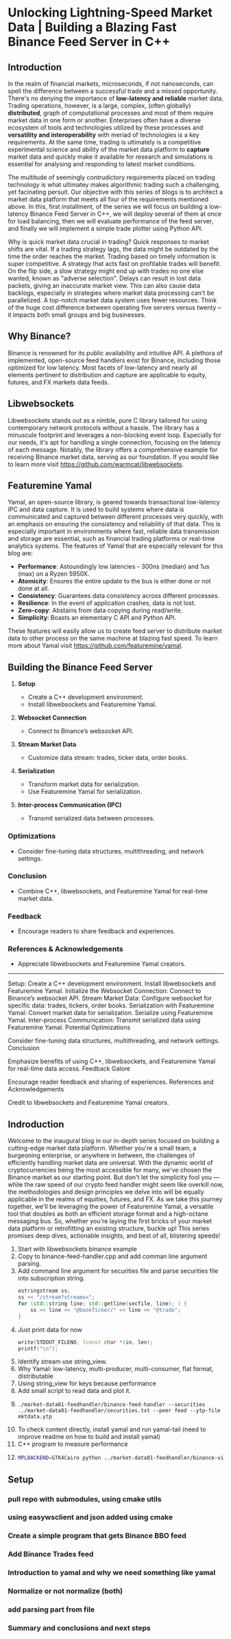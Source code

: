 # Unlocking Lightning-Speed Market Data | Building a Blazing Fast Binance Feed Server in C++

## **Introduction**

In the realm of financial markets, microseconds, if not nanoseconds, can spell the difference between a successful trade and a missed opportunity. There's no denying the importance of **low-latency and reliable** market data. Trading operations, however, is a large, complex, (often globally) **distributed**, graph of computational processes and most of them require market data in one form or another. Enterprises often have a diverse ecosystem of tools and technologies utilized by these processes and **versatility and interoperability** with meriad of technologies is a key requirements. At the same time, trading is ultimately is a competitive experimental science and ability of the market data platform to **capture** market data and quickly make it available for research and simulations is essential for analysing and responding to latest market conditions.

The multitude of seemingly contrudictory requirements placed on trading technology is what ultimatey makes algorithmic trading such a challenging, yet facinating persuit. Our objective with this series of blogs is to architect a market data platform that meets all four of the requirements mentioned above. In this, first installment, of the series we will focus on building a low-latency Binance Feed Server in C++, we will deploy several of them at once for load balancing, then we will evaluate performance of the feed server, and finally we will implement a simple trade plotter using Python API.

Why is quick market data crucial in trading? Quick responses to market shifts are vital. If a trading strategy lags, the data might be outdated by the time the order reaches the market. Trading based on timely information is super competitive. A strategy that acts fast on profitable trades will benefit. On the flip side, a slow strategy might end up with trades no one else wanted, known as "adverse selection". Delays can result in lost data packets, giving an inaccurate market view. This can also cause data backlogs, especially in strategies where market data processing can't be parallelized. A top-notch market data system uses fewer resources. Think of the huge cost difference between operating five servers versus twenty – it impacts both small groups and big businesses.

## **Why Binance?**
Binance is renowned for its public availability and intuitive API. A plethora of implemented, open-source feed handlers exist for Binance, including those optimized for low latency. Most facets of low-latency and nearly all elements pertinent to distribution and capture are applicable to equity, futures, and FX markets data feeds.

## **Libwebsockets**
Libwebsockets stands out as a nimble, pure C library tailored for using contemporary network protocols without a hassle. The library has a minuscule footprint and leverages a non-blocking event loop. Especially for our needs, it's apt for handling a single connection, focusing on the latency of each message. Notably, the library offers a comprehensive example for receiving Binance market data, serving as our foundation. If you would like to learn more visit https://github.com/warmcat/libwebsockets.

## **Featuremine Yamal**
Yamal, an open-source library, is geared towards transactional low-latency IPC and data capture. It is used to build systems where data is communicated and captured between different processes very quickly, with an emphasis on ensuring the consistency and reliability of that data. This is especially important in environments where fast, reliable data transmission and storage are essential, such as financial trading platforms or real-time analytics systems. The features of Yamal that are especially relevant for this blog are:
- **Performance**: Astoundingly low latencies - 300ns (median) and 1us (max) on a Ryzen 5950X.
- **Atomicity**: Ensures the entire update to the bus is either done or not done at all.
- **Consistency**: Guarantees data consistency across different processes.
- **Resilience**: In the event of application crashes, data is not lost.
- **Zero-copy**: Abstains from data copying during read/write.
- **Simplicity**: Boasts an elementary C API and Python API.

These features will easily allow us to create feed server to distribute market data to other process on the same machine at blazing fast speed. To learn more about Yamal visit https://github.com/featuremine/yamal.
## **Building the Binance Feed Server**

1. **Setup**
   - Create a C++ development environment.
   - Install libwebsockets and Featuremine Yamal.

2. **Websocket Connection**
   - Connect to Binance’s websocket API.

3. **Stream Market Data**
   - Customize data stream: trades, ticker data, order books.

4. **Serialization**
   - Transform market data for serialization.
   - Use Featuremine Yamal for serialization.

5. **Inter-process Communication (IPC)**
   - Transmit serialized data between processes.

### **Optimizations**
- Consider fine-tuning data structures, multithreading, and network settings.

### **Conclusion**
- Combine C++, libwebsockets, and Featuremine Yamal for real-time market data.

### **Feedback**
- Encourage readers to share feedback and experiences.

### **References & Acknowledgements**
- Appreciate libwebsockets and Featuremine Yamal creators.

---
Setup:
Create a C++ development environment.
Install libwebsockets and Featuremine Yamal.
Initialize the Websocket Connection:
Connect to Binance’s websocket API.
Stream Market Data:
Configure websocket for specific data: trades, tickers, order books.
Serialization with Featuremine Yamal:
Convert market data for serialization.
Serialize using Featuremine Yamal.
Inter-process Communication:
Transmit serialized data using Featuremine Yamal.
Potential Optimizations

Consider fine-tuning data structures, multithreading, and network settings.
Conclusion

Emphasize benefits of using C++, libwebsockets, and Featuremine Yamal for real-time data access.
Feedback Galore

Encourage reader feedback and sharing of experiences.
References and Acknowledgements

Credit to libwebsockets and Featuremine Yamal creators.

## Indroduction

Welcome to the inaugural blog in our in-depth series focused on building a cutting-edge market data platform. Whether you're a small team, a burgeoning enterprise, or anywhere in between, the challenges of efficiently handling market data are universal. With the dynamic world of cryptocurrencies being the most accessible for many, we've chosen the Binance market as our starting point. But don't let the simplicity fool you &mdash; while the raw speed of our crypto feed handler might seem like overkill now, the methodologies and design principles we delve into will be equally applicable in the realms of equities, futures, and FX. As we take this journey together, we'll be leveraging the power of Featuremine Yamal, a versatile tool that doubles as both an efficient storage format and a high-octane messaging bus. So, whether you're laying the first bricks of your market data platform or retrofitting an existing structure, buckle up! This series promises deep dives, actionable insights, and best of all, blistering speeds!

1. Start with libwebsockets binance example
1. Copy to binance-feed-handler.cpp and add comman line argument parsing.
1. Add command line argument for securities file and parse securities file into subscription string.
    ```c++
    ostringstream ss;
    ss << "/stream?streams=";
    for (std::string line; std::getline(secfile, line); ) {
        ss << line << "@bookTicker/" << line << "@trade";
    }
    ```
1. Just print data for now
    ```c++
    write(STDOUT_FILENO, (const char *)in, len);
    printf("\n");
    ```
1. Identify stream use string_view.
1. Why Yamal: low-latency, multi-producer, multi-consumer, flat format, distributable
1. Using string_view for keys because performance
1. Add small script to read data and plot it.
1.
    ```
    ./market-data01-feedhandler/binance-feed-handler --securities ../market-data01-feedhandler/securities.txt --peer feed --ytp-file mktdata.ytp
    ```
1. To check content directly, install yamal and run yamal-tail (need to improve readme on how to build and install yamal)
1. C++ program to measure performance
1.
    ```bash
    MPLBACKEND=GTK4Cairo python ../market-data01-feedhandler/binance-view.py --ytp-file mktdata.ytp --security btcusdt
    ```

## Setup
### pull repo with submodules, using cmake utils
### using easywsclient and json added using cmake
### Create a simple program that gets Binance BBO feed
### Add Binance Trades feed
### Introduction to yamal and why we need something like yamal
### Normalize or not normalize (both)
### add parsing part from file
### Summary and conclusions and next steps